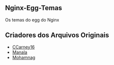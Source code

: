 ## Nginx-Egg-Temas

Os temas do egg do Nginx

## Criadores dos Arquivos Originais 

 * [CCarney16](https://github.com/ccarney16/nginx-autoindex) 
 * [Manala](https://github.com/manala/nginx-autoindex-theme)
 * [Mohamnag](https://github.com/mohamnag/nginx-file-browser)
